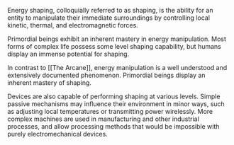 Energy shaping, colloquially referred to as shaping, is the ability for an entity to manipulate their immediate surroundings by controlling local kinetic, thermal, and electromagnetic forces.

Primordial beings exhibit an inherent mastery in energy manipulation. Most forms of complex life possess some level shaping capability, but humans display an immense potential for shaping.

In contrast to [[The Arcane]], energy manipulation is a well understood and extensively documented phenomenon. Primordial beings display an inherent mastery of shaping.

Devices are also capable of performing shaping at various levels. Simple passive mechanisms may influence their environment in minor ways, such as adjusting local temperatures or transmitting power wirelessly. More complex machines are used in manufacturing and other industrial processes, and allow processing methods that would be impossible with purely electromechanical devices.

